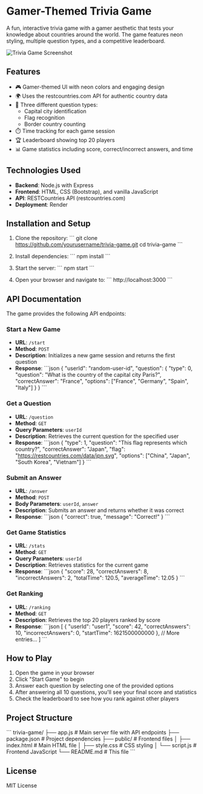 # Gamer-Themed Trivia Game

A fun, interactive trivia game with a gamer aesthetic that tests your knowledge about countries around the world. The game features neon styling, multiple question types, and a competitive leaderboard.

![Trivia Game Screenshot](screenshot.png)

## Features

- 🎮 Gamer-themed UI with neon colors and engaging design
- 🌍 Uses the restcountries.com API for authentic country data
- 🎯 Three different question types:
  - Capital city identification
  - Flag recognition
  - Border country counting
- ⏱️ Time tracking for each game session
- 🏆 Leaderboard showing top 20 players
- 📊 Game statistics including score, correct/incorrect answers, and time

## Technologies Used

- **Backend**: Node.js with Express
- **Frontend**: HTML, CSS (Bootstrap), and vanilla JavaScript
- **API**: RESTCountries API (restcountries.com)
- **Deployment**: Render

## Installation and Setup

1. Clone the repository:
   \`\`\`
   git clone https://github.com/yourusername/trivia-game.git
   cd trivia-game
   \`\`\`

2. Install dependencies:
   \`\`\`
   npm install
   \`\`\`

3. Start the server:
   \`\`\`
   npm start
   \`\`\`

4. Open your browser and navigate to:
   \`\`\`
   http://localhost:3000
   \`\`\`

## API Documentation

The game provides the following API endpoints:

### Start a New Game
- **URL**: `/start`
- **Method**: `POST`
- **Description**: Initializes a new game session and returns the first question
- **Response**: 
  \`\`\`json
  {
    "userId": "random-user-id",
    "question": {
      "type": 0,
      "question": "What is the country of the capital city Paris?",
      "correctAnswer": "France",
      "options": ["France", "Germany", "Spain", "Italy"]
    }
  }
  \`\`\`

### Get a Question
- **URL**: `/question`
- **Method**: `GET`
- **Query Parameters**: `userId`
- **Description**: Retrieves the current question for the specified user
- **Response**: 
  \`\`\`json
  {
    "type": 1,
    "question": "This flag represents which country?",
    "correctAnswer": "Japan",
    "flag": "https://restcountries.com/data/jpn.svg",
    "options": ["China", "Japan", "South Korea", "Vietnam"]
  }
  \`\`\`

### Submit an Answer
- **URL**: `/answer`
- **Method**: `POST`
- **Body Parameters**: `userId`, `answer`
- **Description**: Submits an answer and returns whether it was correct
- **Response**: 
  \`\`\`json
  {
    "correct": true,
    "message": "Correct!"
  }
  \`\`\`

### Get Game Statistics
- **URL**: `/stats`
- **Method**: `GET`
- **Query Parameters**: `userId`
- **Description**: Retrieves statistics for the current game
- **Response**: 
  \`\`\`json
  {
    "score": 28,
    "correctAnswers": 8,
    "incorrectAnswers": 2,
    "totalTime": 120.5,
    "averageTime": 12.05
  }
  \`\`\`

### Get Ranking
- **URL**: `/ranking`
- **Method**: `GET`
- **Description**: Retrieves the top 20 players ranked by score
- **Response**: 
  \`\`\`json
  [
    {
      "userId": "user1",
      "score": 42,
      "correctAnswers": 10,
      "incorrectAnswers": 0,
      "startTime": 1621500000000
    },
    // More entries...
  ]
  \`\`\`

## How to Play

1. Open the game in your browser
2. Click "Start Game" to begin
3. Answer each question by selecting one of the provided options
4. After answering all 10 questions, you'll see your final score and statistics
5. Check the leaderboard to see how you rank against other players

## Project Structure

\`\`\`
trivia-game/
├── app.js                # Main server file with API endpoints
├── package.json          # Project dependencies
├── public/               # Frontend files
│   ├── index.html        # Main HTML file
│   ├── style.css         # CSS styling
│   └── script.js         # Frontend JavaScript
└── README.md             # This file
\`\`\`

## License

MIT License
